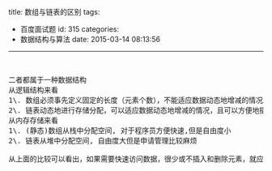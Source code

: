 title: 数组与链表的区别
tags:
  - 百度面试题
id: 315
categories:
  - 数据结构与算法
date: 2015-03-14 08:13:56
---

&nbsp;
<pre id="best-content-479502239">二者都属于一种数据结构
从逻辑结构来看
1\. 数组必须事先定义固定的长度（元素个数），不能适应数据动态地增减的情况。当数据增加时，可能超出原先定义的元素个数；当数据减少时，造成内存浪费；数组可以根据下标直接存取。
2\. 链表动态地进行存储分配，可以适应数据动态地增减的情况，且可以方便地插入、删除数据项。（数组中插入、删除数据项时，需要移动其它数据项，非常繁琐）链表必须根据next指针找到下一个元素
从内存存储来看
1\. (静态)数组从栈中分配空间, 对于程序员方便快速,但是自由度小
2\. 链表从堆中分配空间, 自由度大但是申请管理比较麻烦 

从上面的比较可以看出，如果需要快速访问数据，很少或不插入和删除元素，就应该用数组；相反， 如果需要经常插入和删除元素就需要用链表数据结构了。</pre>